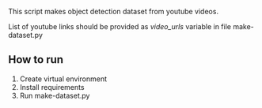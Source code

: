 This script makes object detection dataset from youtube videos.

List of youtube links should be provided as _video_urls_ variable in file make-dataset.py

## How to run
1. Create virtual environment
2. Install requirements
3. Run make-dataset.py 